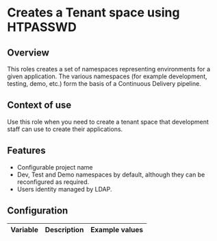 # Creates a Tenant space using HTPASSWD

## Overview

This roles creates a set of namespaces representing environments for a given application.
The various namespaces (for example development, testing, demo, etc.) form the basis of a Continuous Delivery pipeline.

## Context of use 

Use this role when you need to create a tenant space that development staff can use to create their applications.

## Features
- Configurable project name
- Dev, Test and Demo namespaces by default, although they can be reconfigured as required.
- Users identity managed by LDAP.

## Configuration

| Variable  | Description  | Example values |   
|:---|:---|:---|
